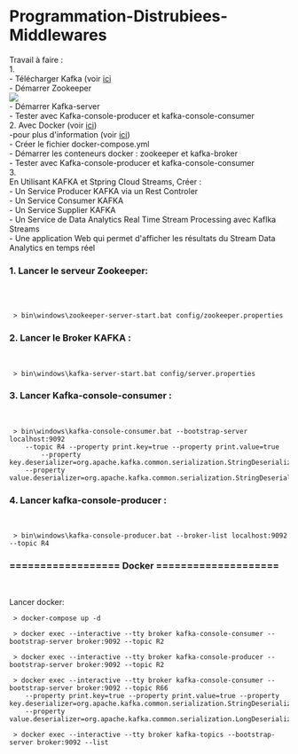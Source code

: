 # Programmation-Distrubiees-Middlewares
<p>
Travail à faire :<br>
1. <br>
- Télécharger Kafka (voir <a href="https://kafka.apache.org/downloads">ici</a> <br>
- Démarrer Zookeeper<br>
<img src="images/1.png"><br>
- Démarrer Kafka-server<br>
- Tester avec Kafka-console-producer et kafka-console-consumer<br>
2. Avec Docker (voir <a href=" https://developer.confluent.io/quickstart/kafka-docker">ici</a>)<br>
 -pour plus d'information (voir <a href="https://www.youtube.com/watch?v=9O1Kuk2xXO8" >ici</a>)<br>
 - Créer le fichier docker-compose.yml<br>
 - Démarrer les conteneurs docker : zookeeper et kafka-broker<br>
 - Tester avec Kafka-console-producer et kafka-console-consumer<br>
3.<br> 
En Utilisant KAFKA et Stpring Cloud Streams, Créer :<br>
- Un Service Producer KAFKA via un Rest Controler<br>
- Un Service Consumer KAFKA<br>
- Un Service Supplier KAFKA<br>
- Un Service de Data Analytics Real Time Stream Processing avec Kaflka Streams<br>
- Une application Web qui permet d'afficher les résultats du Stream Data Analytics en temps réel<br>
</p>
<h3>1. Lancer le serveur Zookeeper:</h3><br><br>

	 > bin\windows\zookeeper-server-start.bat config/zookeeper.properties
<h3>2. Lancer le Broker KAFKA :</h3><br>

     > bin\windows\kafka-server-start.bat config/server.properties
<h3>3. Lancer Kafka-console-consumer :</h3><br>

     > bin\windows\kafka-console-consumer.bat --bootstrap-server localhost:9092
        --topic R4 --property print.key=true --property print.value=true
            --property key.deserializer=org.apache.kafka.common.serialization.StringDeserializer 
        --property value.deserializer=org.apache.kafka.common.serialization.StringDeserializer
<h3>4. Lancer kafka-console-producer :</h3><br>

     > bin\windows\kafka-console-producer.bat --broker-list localhost:9092 --topic R4
<h3>==================  Docker ====================</h3><br>

Lancer docker:

	 > docker-compose up -d

     > docker exec --interactive --tty broker kafka-console-consumer --bootstrap-server broker:9092 --topic R2

     > docker exec --interactive --tty broker kafka-console-producer --bootstrap-server broker:9092 --topic R2

     > docker exec --interactive --tty broker kafka-console-consumer --bootstrap-server broker:9092 --topic R66 
        --property print.key=true --property print.value=true --property key.deserializer=org.apache.kafka.common.serialization.StringDeserializer 
        --property value.deserializer=org.apache.kafka.common.serialization.LongDeserializer

     > docker exec --interactive --tty broker kafka-topics --bootstrap-server broker:9092 --list

